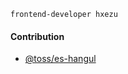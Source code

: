 
```
frontend-developer hxezu
```

<h4> Contribution </h4>

- [@toss/es-hangul](https://github.com/toss/es-hangul)
